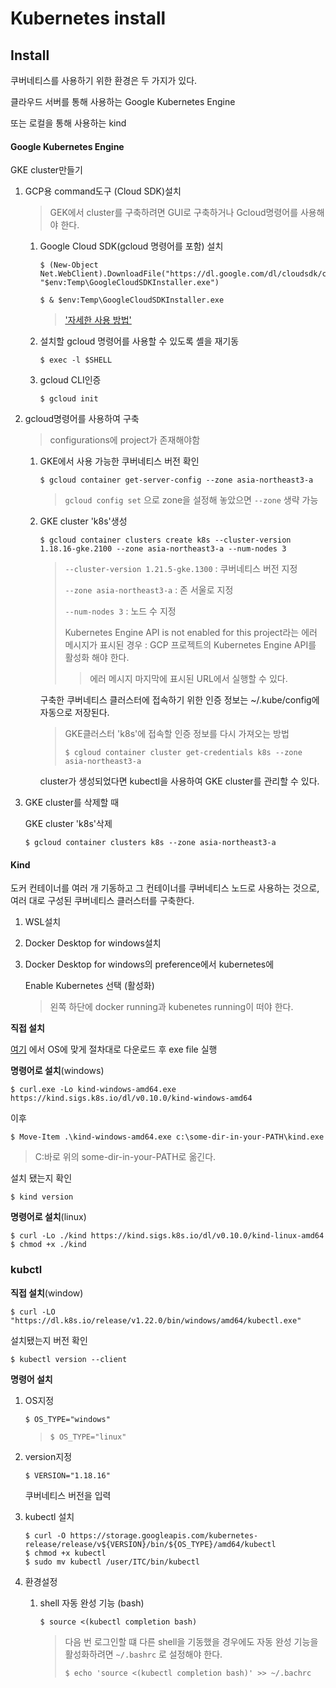 # Kubernetes install

## Install

쿠버네티스를 사용하기 위한 환경은 두 가지가 있다.

클라우드 서버를 통해 사용하는 Google Kubernetes Engine

또는 로컬을 통해 사용하는 kind



#### Google Kubernetes Engine

GKE cluster만들기

1. GCP용 command도구 (Cloud SDK)설치

   > GEK에서 cluster를 구축하려면 GUI로 구축하거나 Gcloud명령어를 사용해야 한다.

   1. Google Cloud SDK(gcloud 명령어를 포함) 설치

      ```
      $ (New-Object Net.WebClient).DownloadFile("https://dl.google.com/dl/cloudsdk/channels/rapid/GoogleCloudSDKInstaller.exe", "$env:Temp\GoogleCloudSDKInstaller.exe")
      ```

      ```
      $ & $env:Temp\GoogleCloudSDKInstaller.exe
      ```

      > ['자세한 사용 방법'](https://cloud.google.com/sdk/docs/quickstarts) 

   2. 설치할 gcloud 명령어를 사용할 수 있도록 셸을 재기동

      ```
      $ exec -l $SHELL
      ```

   3. gcloud  CLI인증

      ```
      $ gcloud init
      ```
      
   
2. gcloud명령어를 사용하여 구축

   > configurations에 project가 존재해야함

   1. GKE에서 사용 가능한 쿠버네티스 버전 확인

      ```
      $ gcloud container get-server-config --zone asia-northeast3-a
      ```

      > `gcloud config set` 으로 zone을 설정해 놓았으면 `--zone` 생략 가능
      
   2. GKE cluster 'k8s'생성

      ```
      $ gcloud container clusters create k8s --cluster-version 1.18.16-gke.2100 --zone asia-northeast3-a --num-nodes 3
      ```
      
      > `--cluster-version 1.21.5-gke.1300` : 쿠버네티스 버전 지정
      >
      > `--zone asia-northeast3-a` : 존 서울로 지정
      >
      > `--num-nodes 3` : 노드 수 지정
      >
      > Kubernetes Engine API is not enabled for this project라는 에러 메시지가 표시된 경우 : GCP 프로젝트의 Kubernetes Engine API를 활성화 해야 한다. 
      >
      > > 에러 메시지 마지막에 표시된 URL에서 실행할 수 있다.
      
      구축한 쿠버네티스 클러스터에 접속하기 위한 인증 정보는 ~/.kube/config에 자동으로 저장된다.
      
      > GKE클러스터 'k8s'에 접속할 인증 정보를 다시 가져오는 방법
      >
      > ```
      > $ cgloud container cluster get-credentials k8s --zone asia-northeast3-a
      > ```
      
      cluster가 생성되었다면 kubectl을 사용하여 GKE cluster를 관리할 수 있다.

3. GKE cluster를 삭제할 때

   GKE cluster 'k8s'삭제

   ```
   $ gcloud container clusters k8s --zone asia-northeast3-a
   ```




#### Kind

도커 컨테이너를 여러 개 기동하고 그 컨테이너를 쿠버네티스 노드로 사용하는 것으로, 여러 대로 구성된 쿠버네티스 클러스터를 구축한다.



1. WSL설치

2. Docker Desktop for windows설치

3. Docker Desktop for windows의 preference에서 kubernetes에

   Enable Kubernetes 선택 (활성화)

   > 왼쪽 하단에 docker running과 kubenetes running이 떠야 한다.



**직접 설치**

[여기](https://kind.sigs.k8s.io/docs/user/quick-start/) 에서 OS에 맞게 절차대로 다운로드 후 exe file 실행



**명령어로 설치**(windows)

```
$ curl.exe -Lo kind-windows-amd64.exe https://kind.sigs.k8s.io/dl/v0.10.0/kind-windows-amd64
```

이후 

```
$ Move-Item .\kind-windows-amd64.exe c:\some-dir-in-your-PATH\kind.exe
```

> C:바로 위의 some-dir-in-your-PATH로 옮긴다.

설치 됐는지 확인

```
$ kind version
```



**명령어로 설치**(linux)

```
$ curl -Lo ./kind https://kind.sigs.k8s.io/dl/v0.10.0/kind-linux-amd64
$ chmod +x ./kind
```





### kubctl

**직접 설치**(window)

```
$ curl -LO "https://dl.k8s.io/release/v1.22.0/bin/windows/amd64/kubectl.exe"
```

설치됐는지 버전 확인

```
$ kubectl version --client
```





**명령어 설치**

1. OS지정

   ```
   $ OS_TYPE="windows"
   ```

   > `$ OS_TYPE="linux"`

2. version지정

   ```
   $ VERSION="1.18.16"
   ```

   쿠버네티스 버전을 입력

3. kubectl 설치

   ```
   $ curl -O https://storage.googleapis.com/kubernetes-release/release/v${VERSION}/bin/${OS_TYPE}/amd64/kubectl
   $ chmod +x kubectl
   $ sudo mv kubectl /user/ITC/bin/kubectl
   ```

4. 환경설정

   1. shell 자동 완성 기능 (bash)

      ```
      $ source <(kubectl completion bash)
      ```

      > 다음 번 로그인할 떄 다른 shell을 기동했을 경우에도 자동 완성 기능을 활성화하려면 `~/.bashrc` 로 설정해야 한다.
      >
      > ```
      > $ echo 'source <(kubectl completion bash)' >> ~/.bachrc
      > ```

